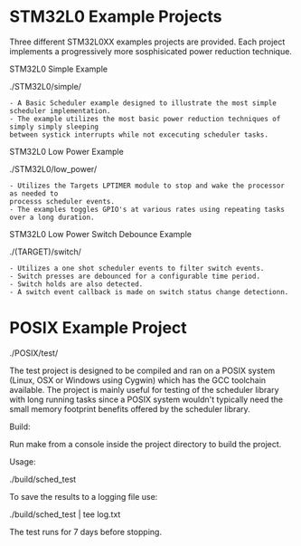 # STM32L0 Example Projects

Three different STM32L0XX examples projects are provided.  Each project implements a progressively more sosphisicated power reduction technique.


STM32L0 Simple Example

./STM32L0/simple/

    - A Basic Scheduler example designed to illustrate the most simple scheduler implementation.
    - The example utilizes the most basic power reduction techniques of simply simply sleeping
    between systick interrupts while not excecuting scheduler tasks.

STM32L0 Low Power Example

./STM32L0/low_power/
    
    - Utilizes the Targets LPTIMER module to stop and wake the processor as needed to 
    processs scheduler events.
    - The examples toggles GPIO's at various rates using repeating tasks over a long duration.

STM32L0 Low Power Switch Debounce Example
   
./(TARGET)/switch/
    
    - Utilizes a one shot scheduler events to filter switch events.
    - Switch presses are debounced for a configurable time period.
    - Switch holds are also detected.
    - A switch event callback is made on switch status change detectionn.


# POSIX Example Project

./POSIX/test/

The test project is designed to be compiled and ran on a POSIX system (Linux, OSX or Windows using Cygwin) which has the GCC toolchain available.
The project is mainly useful for testing of the scheduler library with long running tasks since a POSIX system wouldn't typically need the small memory footprint benefits offered by the scheduler library.

Build:

Run make from a console inside the project directory to build the project.

Usage:

./build/sched_test

To save the results to a logging file use:

./build/sched_test | tee log.txt

The test runs for 7 days before stopping.
